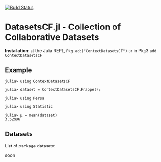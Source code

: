 [![Build Status](https://travis-ci.org/JuliaRecsys/ContextDatasetsCF.jl.svg?branch=master)](https://travis-ci.org/JuliaRecsys/ContextDatasetsCF.jl)
# DatasetsCF.jl - Collection of Collaborative Datasets

**Installation**: at the Julia REPL, `Pkg.add("ContextDatasetsCF")` or in Pkg3 `add ContextDatasetsCF`

## Example

```
julia> using ContextDatasetsCF

julia> dataset = ContextDatasetsCF.Frappe();

julia> using Persa

julia> using Statistic

julia> μ = mean(dataset)
3.52986
```

## Datasets

List of package datasets:

soon
